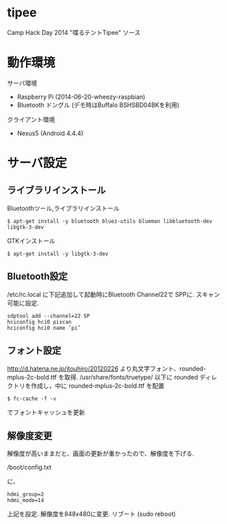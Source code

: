 tipee
=====

Camp Hack Day 2014 "喋るテントTipee" ソース

# 動作環境
サーバ環境
- Raspberry Pi (2014-06-20-wheezy-raspbian)
- Bluetooth ドングル (デモ時はBuffalo BSHSBD04BKを利用)

クライアント環境
- Nexus5 (Android 4.4.4)


# サーバ設定

## ライブラリインストール
Bluetoothツール,ライブラリインストール

    $ apt-get install -y bluetooth bluez-utils blueman libbluetooth-dev libgtk-3-dev

GTKインストール

    $ apt-get install -y libgtk-3-dev

## Bluetooth設定
/etc/rc.local に下記追加して起動時にBluetooth Channel22で SPPに. スキャン可能に設定.

    sdptool add --channel=22 SP
    hciconfig hci0 piscan
    hciconfig hci0 name ‘pi’
    
## フォント設定
http://d.hatena.ne.jp/itouhiro/20120226
より丸文字フォント、rounded-mplus-2c-bold.ttf を取得.
/usr/share/fonts/truetype/
以下に
rounded ディレクトリを作成し，中に
rounded-mplus-2c-bold.ttf
を配置

    $ fc-cache -f -v

でフォントキャッシュを更新

## 解像度変更
解像度が高いままだと、画面の更新が重かったので、解像度を下げる.

/boot/config.txt

に、

    hdmi_group=2
    hdmi_mode=14

上記を設定. 解像度を848x480に変更.
リブート (sudo reboot)




